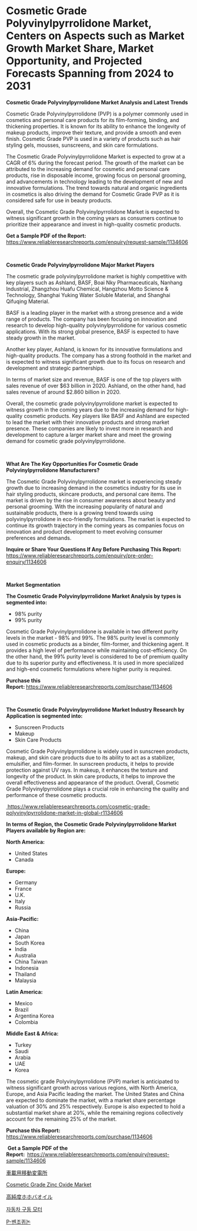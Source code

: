 <p><h1>Cosmetic Grade Polyvinylpyrrolidone Market, Centers on Aspects such as Market Growth Market Share, Market Opportunity, and Projected Forecasts Spanning from 2024 to 2031</h1></p><p><strong>Cosmetic Grade Polyvinylpyrrolidone Market Analysis and Latest Trends</strong></p>
<p><p>Cosmetic Grade Polyvinylpyrrolidone (PVP) is a polymer commonly used in cosmetics and personal care products for its film-forming, binding, and thickening properties. It is known for its ability to enhance the longevity of makeup products, improve their texture, and provide a smooth and even finish. Cosmetic Grade PVP is used in a variety of products such as hair styling gels, mousses, sunscreens, and skin care formulations.</p><p>The Cosmetic Grade Polyvinylpyrrolidone Market is expected to grow at a CAGR of 6% during the forecast period. The growth of the market can be attributed to the increasing demand for cosmetic and personal care products, rise in disposable income, growing focus on personal grooming, and advancements in technology leading to the development of new and innovative formulations. The trend towards natural and organic ingredients in cosmetics is also driving the demand for Cosmetic Grade PVP as it is considered safe for use in beauty products.</p><p>Overall, the Cosmetic Grade Polyvinylpyrrolidone Market is expected to witness significant growth in the coming years as consumers continue to prioritize their appearance and invest in high-quality cosmetic products.</p></p>
<p><strong>Get a Sample PDF of the Report:&nbsp;</strong> <a href="https://www.reliableresearchreports.com/enquiry/request-sample/1134606">https://www.reliableresearchreports.com/enquiry/request-sample/1134606</a></p>
<p>&nbsp;</p>
<p><strong>Cosmetic Grade Polyvinylpyrrolidone Major Market Players</strong></p>
<p><p>The cosmetic grade polyvinylpyrrolidone market is highly competitive with key players such as Ashland, BASF, Boai Nky Pharmaceuticals, Nanhang Industrial, Zhangzhou Huafu Chemical, Hangzhou Motto Science & Technology, Shanghai Yuking Water Soluble Material, and Shanghai Qifuqing Material.</p><p>BASF is a leading player in the market with a strong presence and a wide range of products. The company has been focusing on innovation and research to develop high-quality polyvinylpyrrolidone for various cosmetic applications. With its strong global presence, BASF is expected to have steady growth in the market.</p><p>Another key player, Ashland, is known for its innovative formulations and high-quality products. The company has a strong foothold in the market and is expected to witness significant growth due to its focus on research and development and strategic partnerships.</p><p>In terms of market size and revenue, BASF is one of the top players with sales revenue of over $63 billion in 2020. Ashland, on the other hand, had sales revenue of around $2.860 billion in 2020.</p><p>Overall, the cosmetic grade polyvinylpyrrolidone market is expected to witness growth in the coming years due to the increasing demand for high-quality cosmetic products. Key players like BASF and Ashland are expected to lead the market with their innovative products and strong market presence. These companies are likely to invest more in research and development to capture a larger market share and meet the growing demand for cosmetic grade polyvinylpyrrolidone.</p></p>
<p>&nbsp;</p>
<p><strong>What Are The Key Opportunities For Cosmetic Grade Polyvinylpyrrolidone Manufacturers?</strong></p>
<p><p>The Cosmetic Grade Polyvinylpyrrolidone market is experiencing steady growth due to increasing demand in the cosmetics industry for its use in hair styling products, skincare products, and personal care items. The market is driven by the rise in consumer awareness about beauty and personal grooming. With the increasing popularity of natural and sustainable products, there is a growing trend towards using polyvinylpyrrolidone in eco-friendly formulations. The market is expected to continue its growth trajectory in the coming years as companies focus on innovation and product development to meet evolving consumer preferences and demands.</p></p>
<p><strong>Inquire or Share Your Questions If Any Before Purchasing This Report:</strong> <a href="https://www.reliableresearchreports.com/enquiry/pre-order-enquiry/1134606">https://www.reliableresearchreports.com/enquiry/pre-order-enquiry/1134606</a></p>
<p>&nbsp;</p>
<p><strong>Market Segmentation</strong></p>
<p><strong>The Cosmetic Grade Polyvinylpyrrolidone Market Analysis by types is segmented into:</strong></p>
<p><ul><li>98% purity</li><li>99% purity</li></ul></p>
<p><p>Cosmetic Grade Polyvinylpyrrolidone is available in two different purity levels in the market - 98% and 99%. The 98% purity level is commonly used in cosmetic products as a binder, film-former, and thickening agent. It provides a high level of performance while maintaining cost-efficiency. On the other hand, the 99% purity level is considered to be of premium quality due to its superior purity and effectiveness. It is used in more specialized and high-end cosmetic formulations where higher purity is required.</p></p>
<p><strong>Purchase this Report:&nbsp;</strong><a href="https://www.reliableresearchreports.com/purchase/1134606">https://www.reliableresearchreports.com/purchase/1134606</a></p>
<p>&nbsp;</p>
<p><strong>The Cosmetic Grade Polyvinylpyrrolidone Market Industry Research by Application is segmented into:</strong></p>
<p><ul><li>Sunscreen Products</li><li>Makeup</li><li>Skin Care Products</li></ul></p>
<p><p>Cosmetic Grade Polyvinylpyrrolidone is widely used in sunscreen products, makeup, and skin care products due to its ability to act as a stabilizer, emulsifier, and film-former. In sunscreen products, it helps to provide protection against UV rays. In makeup, it enhances the texture and longevity of the product. In skin care products, it helps to improve the overall effectiveness and appearance of the product. Overall, Cosmetic Grade Polyvinylpyrrolidone plays a crucial role in enhancing the quality and performance of these cosmetic products.</p></p>
<p><a href="https://www.reliableresearchreports.com/cosmetic-grade-polyvinylpyrrolidone-market-in-global-r1134606">&nbsp;https://www.reliableresearchreports.com/cosmetic-grade-polyvinylpyrrolidone-market-in-global-r1134606</a></p>
<p><strong>In terms of Region, the Cosmetic Grade Polyvinylpyrrolidone Market Players available by Region are:</strong></p>
<p>
    <p> <strong> North America: </strong>
        <ul>
            <li>United States</li>
            <li>Canada</li>
        </ul>
        </p> 
    <p> <strong> Europe: </strong>
        <ul>
            <li>Germany</li>
            <li>France</li>
            <li>U.K.</li>
            <li>Italy</li>
            <li>Russia</li>
        </ul>
        </p> 
    <p> <strong> Asia-Pacific: </strong>
        <ul>
            <li>China</li>
            <li>Japan</li>
            <li>South Korea</li>
            <li>India</li>
            <li>Australia</li>
            <li>China Taiwan</li>
            <li>Indonesia</li>
            <li>Thailand</li>
            <li>Malaysia</li>
        </ul>
        </p> 
    <p> <strong> Latin America: </strong>
        <ul>
            <li>Mexico</li>
            <li>Brazil</li>
            <li>Argentina Korea</li>
            <li>Colombia</li>
        </ul>
        </p> 
    <p> <strong> Middle East & Africa: </strong>
        <ul>
            <li>Turkey</li>
            <li>Saudi</li>
            <li>Arabia</li>
            <li>UAE</li>
            <li>Korea</li>
        </ul>
    </p>
    </p>
<p><p>The cosmetic grade Polyvinylpyrrolidone (PVP) market is anticipated to witness significant growth across various regions, with North America, Europe, and Asia Pacific leading the market. The United States and China are expected to dominate the market, with a market share percentage valuation of 30% and 25% respectively. Europe is also expected to hold a substantial market share at 20%, while the remaining regions collectively account for the remaining 25% of the market.</p></p>
<p><strong>Purchase this Report: </strong><a href="https://www.reliableresearchreports.com/purchase/1134606">https://www.reliableresearchreports.com/purchase/1134606</a></p>
<p>&nbsp;<strong>Get a Sample PDF of the Report:&nbsp;&nbsp;</strong><a href="https://www.reliableresearchreports.com/enquiry/request-sample/1134606">https://www.reliableresearchreports.com/enquiry/request-sample/1134606</a></p>
<p><strong></strong></p>
<p><p><a href="https://github.com/KenyonJohns/Market-Research-Report-List-1/blob/main/8711565104225.md">車載用移動変電所</a></p><p><a href="https://github.com/HenrietteMills1/Market-Research-Report-List-1/blob/main/cosmetic-grade-zinc-oxide-market.md">Cosmetic Grade Zinc Oxide Market</a></p><p><a href="https://github.com/CieloStamm/Market-Research-Report-List-1/blob/main/3229242104224.md">高純度ホホバオイル</a></p><p><a href="https://github.com/plelbej847484502/Market-Research-Report-List-2/blob/main/800501197686.md">자동차 구동 모터</a></p><p><a href="https://github.com/vseigx30c9a1j/Market-Research-Report-List-2/blob/main/914224197689.md">P-벤조퀴논</a></p></p>